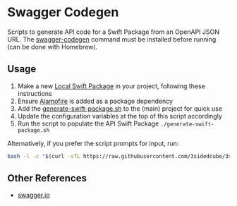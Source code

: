 # Swagger Codegen

Scripts to generate API code for a Swift Package from an OpenAPI JSON URL.
The [swagger-codegen](https://github.com/swagger-api/swagger-codegen) command must be installed before running (can be done with Homebrew).

## Usage

1. Make a new [Local Swift Package](https://developer.apple.com/documentation/xcode/organizing-your-code-with-local-packages) in your project, following these instructions
2. Ensure [Alamofire](https://github.com/Alamofire/Alamofire) is added as a package dependency
3. Add the [generate-swift-package.sh](https://github.com/3sidedcube/3SC-ios/blob/master/swagger-codegen/generate-swift-package.sh) to the (main) project for quick use
4. Update the configuration variables at the top of this script accordingly
5. Run the script to populate the API Swift Package `./generate-swift-package.sh`

Alternatively, if you prefer the script prompts for input, run:
```bash
bash -l -c "$(curl -sfL https://raw.githubusercontent.com/3sidedcube/3sc-ios/master/swagger-codegen/generate.sh)"
```

## Other References

* [swagger.io](https://swagger.io/tools/swagger-codegen/)

